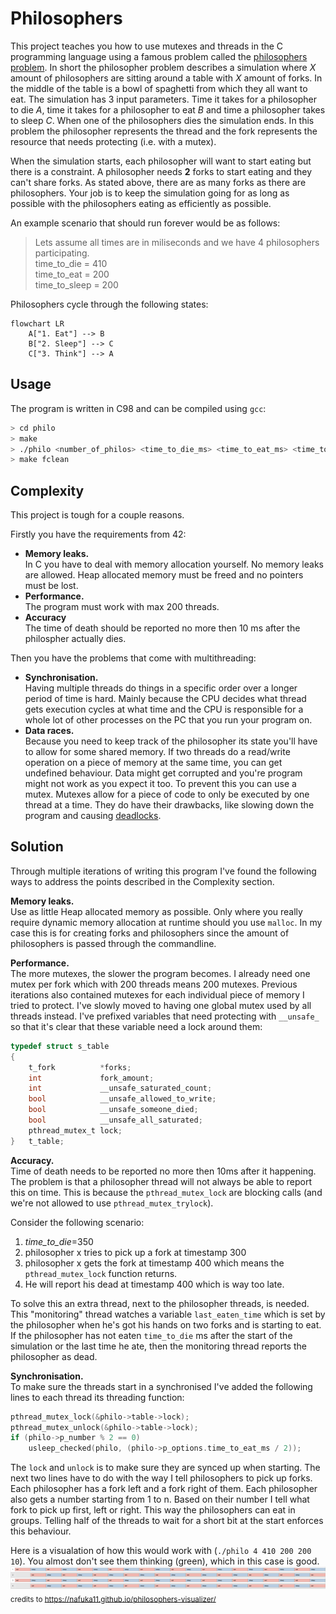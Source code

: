 # Philosophers

This project teaches you how to use mutexes and threads in the C programming language using a famous problem called the [philosophers problem](https://en.wikipedia.org/wiki/Dining_philosophers_problem). In short the philosopher problem describes a simulation where *X* amount of philosophers are sitting around a table with *X* amount of forks. In the middle of the table is a bowl of spaghetti from which they all want to eat. The simulation has 3 input parameters. Time it takes for a philosopher to die *A*, time it takes for a philosopher to eat *B* and time a philosopher takes to sleep *C*. When one of the philosophers dies the simulation ends. In this problem the philosopher represents the thread and the fork represents the resource that needs protecting (i.e. with a mutex).

When the simulation starts, each philosopher will want to start eating but there is a constraint. A philosopher needs **2** forks to start eating and they can't share forks. As stated above, there are as many forks as there are philosophers. Your job is to keep the simulation going for as long as possible with the philosophers eating as efficiently as possible.

An example scenario that should run forever would be as follows:
> Lets assume all times are in miliseconds and we have 4 philosophers participating.  
> time_to_die = 410  
> time_to_eat = 200  
> time_to_sleep = 200  

Philosophers cycle through the following states:
```mermaid
flowchart LR
	A["1. Eat"] --> B
	B["2. Sleep"] --> C
	C["3. Think"] --> A
```

## Usage
The program is written in C98 and can be compiled using `gcc`:
```bash
> cd philo
> make
> ./philo <number_of_philos> <time_to_die_ms> <time_to_eat_ms> <time_to_sleep_ms> <OPTIONAL:max_number_of_times_philo_has_to_eat>
> make fclean
```

## Complexity
This project is tough for a couple reasons.

Firstly you have the requirements from 42:
* **Memory leaks.**  
In C you have to deal with memory allocation yourself. No memory leaks are allowed. Heap allocated memory must be freed and no pointers must be lost.
* **Performance.**  
The program must work with max 200 threads.
* **Accuracy**  
The time of death should be reported no more then 10 ms after the philospher actually dies. 

Then you have the problems that come with multithreading:
* **Synchronisation.**  
Having multiple threads do things in a specific order over a longer period of time is hard. Mainly because the CPU decides what thread gets execution cycles at what time and the CPU is responsible for a whole lot of other processes on the PC that you run your program on.
* **Data races.**  
Because you need to keep track of the philosopher its state you'll have to allow for some shared memory. If two threads do a read/write operation on a piece of memory at the same time, you can get undefined behaviour. Data might get corrupted and you're program might not work as you expect it too. To prevent this you can use a mutex. Mutexes allow for a piece of code to only be executed by one thread at a time. They do have their drawbacks, like slowing down the program and causing [deadlocks](https://en.wikipedia.org/wiki/Deadlock).

## Solution
Through multiple iterations of writing this program I've found the following ways to address the points described in the Complexity section.

**Memory leaks.**  
Use as little Heap allocated memory as possible. Only where you really require dynamic memory allocation at runtime should you use `malloc`. In my case this is for creating forks and philosophers since the amount of philosophers is passed through the commandline.

**Performance.**  
The more mutexes, the slower the program becomes. I already need one mutex per fork which with 200 threads means 200 mutexes. Previous iterations also contained mutexes for each individual piece of memory I tried to protect. I've slowly moved to having one global mutex used by all threads instead. I've prefixed variables that need protecting with `__unsafe_` so that it's clear that these variable need a lock around them:
```c
typedef struct s_table
{
	t_fork          *forks;
	int             fork_amount;
	int             __unsafe_saturated_count;
	bool            __unsafe_allowed_to_write;
	bool            __unsafe_someone_died;
	bool            __unsafe_all_saturated;
	pthread_mutex_t lock;
}	t_table;
```

**Accuracy.**  
Time of death needs to be reported no more then 10ms after it happening. The problem is that a philosopher thread will not always be able to report this on time. This is because the `pthread_mutex_lock` are blocking calls (and we're not allowed to use `pthread_mutex_trylock`).

Consider the following scenario:
1. *time_to_die*=350
2. philosopher x tries to pick up a fork at timestamp 300
3. philosopher x gets the fork at timestamp 400 which means the `pthread_mutex_lock` function returns.
4. He will report his dead at timestamp 400 which is way too late.

To solve this an extra thread, next to the philosopher threads, is needed. This "monitoring" thread watches a variable `last_eaten_time` which is set by the philosopher when he's got his hands on two forks and is starting to eat. If the philosopher has not eaten `time_to_die` ms after the start of the simulation or the last time he ate, then the monitoring thread reports the philosopher as dead.

**Synchronisation.**  
To make sure the threads start in a synchronised I've added the following lines to each thread its threading function:
```c
pthread_mutex_lock(&philo->table->lock);
pthread_mutex_unlock(&philo->table->lock);
if (philo->p_number % 2 == 0)
    usleep_checked(philo, (philo->p_options.time_to_eat_ms / 2));
```
The `lock` and `unlock` is to make sure they are synced up when starting. The next two lines have to do with the way I tell philosophers to pick up forks. Each philosopher has a fork left and a fork right of them. Each philosopher also gets a number starting from 1 to n. Based on their number I tell what fork to pick up first, left or right. This way the philosophers can eat in groups. Telling half of the threads to wait for a short bit at the start enforces this behaviour.

Here is a visualation of how this would work with (`./philo 4 410 200 200 10`). You almost don't see them thinking (green), which in this case is good.
![](static/visual.png)
<sub>credits to https://nafuka11.github.io/philosophers-visualizer/</sub>
